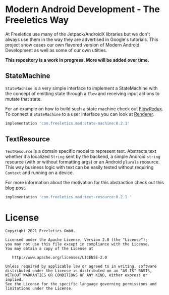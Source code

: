 # Modern Android Development - The Freeletics Way

At Freeletics use many of the Jetpack/AndroidX libraries but we don't
always use them in the way they are advertised in Google's tutorials.
This project show cases our own flavored version of Modern Android Development
as well as some of our own utilties.

**This repository is a work in progress. More will be added over time.**

## StateMachine

`StateMachine` is a very simple interface to implement a StateMachine with the concept of emitting
state through a `Flow` and receiving input actions to mutate that state.

For an example on how to build such a state machine check out [FlowRedux][2]. To connect a
`StateMachine` to a user interface you can look at [Renderer][3].

```groovy
implementation 'com.freeletics.mad:state-machine:0.2.1'
```

## TextResource

`TextResource` is a domain specific model to represent text. Abstracts text
whether it a localized `String` sent by the backend, a simple Android `string`
resource (with or without formatting args) or an Android `plurals` reosurce.
This way business logic with text can be easily tested without requiring
`Context` and running on a device.

For more information about the motivation for this abstraction check out this
[blog post][1].

```groovy
implementation 'com.freeletics.mad:text-resource:0.2.1 '
```

# License

```
Copyright 2021 Freeletics GmbH.

Licensed under the Apache License, Version 2.0 (the "License");
you may not use this file except in compliance with the License.
You may obtain a copy of the License at

   http://www.apache.org/licenses/LICENSE-2.0

Unless required by applicable law or agreed to in writing, software
distributed under the License is distributed on an "AS IS" BASIS,
WITHOUT WARRANTIES OR CONDITIONS OF ANY KIND, either express or implied.
See the License for the specific language governing permissions and
limitations under the License.
```

  [1]: https://freeletics.engineering/2021/01/22/abstraction-text-resource.html
  [2]: https://freeletics.github.io/FlowRedux/dsl/
  [3]: https://github.com/gabrielittner/renderer
